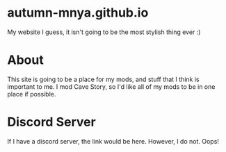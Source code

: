 # autumn-mnya.github.io
My website I guess, it isn't going to be the most stylish thing ever :)

# About
This site is going to be a place for my mods, and stuff that I think is important to me. I mod Cave Story, so I'd like all of my mods to be in one place if possible.

# Discord Server
If I have a discord server, the link would be here.
However, I do not. Oops!
